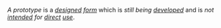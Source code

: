 *A prototype* is a *[designed](https://github.com/gcassel/Modular-Organization-Terminology/blob/master/terms/design.md) [form](https://github.com/gcassel/Modular-Organization-Terminology/blob/master/terms/form.md)* which is *still being [developed](https://github.com/gcassel/Modular-Organization-Terminology/blob/master/terms/develop.md)* and is *not [intended](https://github.com/gcassel/Modular-Organization-Terminology/blob/master/terms/intention.md) for [direct](https://github.com/gcassel/Modular-Organization-Terminology/blob/master/terms/direct.md) [use](https://github.com/gcassel/Modular-Organization-Terminology/blob/master/terms/use.md)*.
